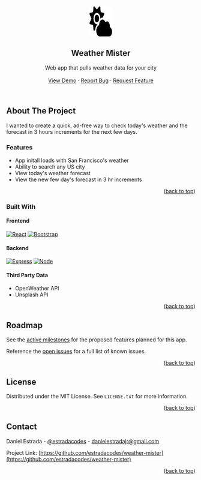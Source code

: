 <a name="readme-top"></a>

<!-- PROJECT LOGO -->
<br />
<div align="center">
  <a href="https://github.com/estradacodes/weather-mister">
    <img src="md-img/logo.svg" alt="Logo" width="60" height="80">
  </a>

<h2 align="center">Weather Mister</h2>

  <p align="center">
    Web app that pulls weather data for your city
    <br />
    <br />
    <a href="https://weathermister.com">View Demo</a>
    ·
    <a href="https://github.com/estradacodes/weather-mister/issues">Report Bug</a>
    ·
    <a href="https://github.com/estradacodes/weather-mister/issues">Request Feature</a>
  </p>
</div>
<br />

<!-- ABOUT THE PROJECT -->
## About The Project

I wanted to create a quick, ad-free way to check today's weather and the forecast in 3 hours increments for the next few days.

### Features
* App initall loads with San Francisco's weather
* Ability to search any US city
* View today's weather forecast
* View the new few day's forecast in 3 hr increments

<p align="right">(<a href="#readme-top">back to top</a>)</p>

### Built With

#### Frontend
[![React][React.js]][React-url]
[![Bootstrap][Bootstrap.com]][Bootstrap-url]

#### Backend
[![Express][Express-url]][Expressjs-url]
[![Node][Nodejs.com]][Nodejs-url]

#### Third Party Data
* OpenWeather API
* Unsplash API


<p align="right">(<a href="#readme-top">back to top</a>)</p>


<!-- ROADMAP -->
## Roadmap

See the [active milestones](https://github.com/estradacodes/weather-mister/milestones) for the proposed features planned for this app.

Reference the [open issues](https://github.com/estradacodes/weather-mister/issues) for a full list of known issues.

<p align="right">(<a href="#readme-top">back to top</a>)</p>


<!-- LICENSE -->
## License

Distributed under the MIT License. See `LICENSE.txt` for more information.

<p align="right">(<a href="#readme-top">back to top</a>)</p>


<!-- CONTACT -->
## Contact

Daniel Estrada - [@estradacodes](https://twitter.com/estradacodes) - danielestradajr@gmail.com

Project Link: [https://github.com/estradacodes/weather-mister](https://github.com/estradacodes/weather-mister)

<p align="right">(<a href="#readme-top">back to top</a>)</p>


<!-- MARKDOWN LINKS & IMAGES -->
<!-- https://www.markdownguide.org/basic-syntax/#reference-style-links -->

[React.js]: https://img.shields.io/badge/React-20232A?style=for-the-badge&logo=react&logoColor=61DAFB
[React-url]: https://reactjs.org/

[Express-url]: https://img.shields.io/badge/Express.js-404D59?style=for-the-badge
[Expressjs-url]: http://expressjs.com

[Bootstrap.com]: https://img.shields.io/badge/Bootstrap-563D7C?style=for-the-badge&logo=bootstrap&logoColor=white
[Bootstrap-url]: https://getbootstrap.com

[Nodejs.com]: https://img.shields.io/badge/Node.js-43853D?style=for-the-badge&logo=node.js&logoColor=white
[Nodejs-url]: https://nodejs.com

[Mongodb.com]: https://img.shields.io/badge/MongoDB-4EA94B?style=for-the-badge&logo=mongodb&logoColor=white
[Mongo-url]: https://mongodb.com
	
